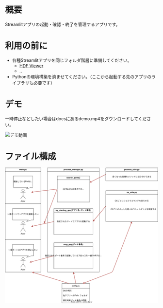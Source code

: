 # 概要

Streamlitアプリの起動・確認・終了を管理するアプリです。

# 利用の前に

- 各種Streamlitアプリを同じフォルダ階層に準備してください。
  - [HDF Viewer](https://github.com/ishizawa2468/HDFViewer)
  - ..
- Pythonの環境構築を済ませてください。（ここから起動する先のアプリのライブラリも必要です）

# デモ

一時停止などしたい場合はdocsにあるdemo.mp4をダウンロードしてください。

![デモ動画](docs/demo.gif)


# ファイル構成

![メソッド依存図](docs/method_dependency.svg)
